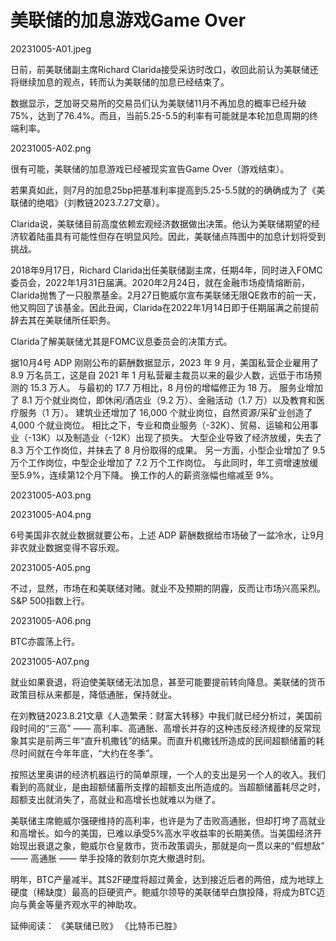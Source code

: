 # 美联储的加息游戏Game Over

20231005-A01.jpeg

日前，前美联储副主席Richard Clarida接受采访时改口，收回此前认为美联储还将继续加息的观点，转而认为美联储的加息已经结束了。

数据显示，芝加哥交易所的交易员们认为美联储11月不再加息的概率已经升破75%，达到了76.4%。而且，当前5.25-5.5的利率有可能就是本轮加息周期的终端利率。

20231005-A02.png

很有可能，美联储的加息游戏已经被现实宣告Game Over（游戏结束）。

若果真如此，则7月的加息25bp把基准利率提高到5.25-5.5就的的确确成为了《美联储的绝唱》（刘教链2023.7.27文章）。

Clarida说，美联储目前高度依赖宏观经济数据做出决策。他认为美联储期望的经济软着陆虽具有可能性但存在明显风险。因此，美联储点阵图中的加息计划将受到挑战。

2018年9月17日，Richard Clarida出任美联储副主席，任期4年，同时进入FOMC委员会，2022年1月31日届满。2020年2月24日，就在金融市场疫情熔断前，Clarida抛售了一只股票基金。2月27日鲍威尔宣布美联储无限QE救市的前一天，他又购回了该基金。因此丑闻，Clarida在2022年1月14日即于任期届满之前提前辞去其在美联储所任职务。

Clarida了解美联储尤其是FOMC议息委员会的决策方式。

据10月4号 ADP 刚刚公布的薪酬数据显示，2023 年 9 月，美国私营企业雇用了 8.9 万名员工，这是自 2021 年 1 月私营雇主裁员以来的最少人数，远低于市场预测的 15.3 万人。 与最初的 17.7 万相比，8 月份的增幅修正为 18 万。 服务业增加了 8.1 万个就业岗位，即休闲/酒店业（9.2 万）、金融活动（1.7 万）以及教育和医疗服务（1 万）。 建筑业还增加了 16,000 个就业岗位，自然资源/采矿业创造了 4,000 个就业岗位。 相比之下，专业和商业服务（-32K）、贸易、运输和公用事业（-13K）以及制造业（-12K）出现了损失。 大型企业导致了经济放缓，失去了 8.3 万个工作岗位，并抹去了 8 月份取得的成果。 另一方面，小型企业增加了 9.5 万个工作岗位，中型企业增加了 7.2 万个工作岗位。 与此同时，年工资增速放缓至5.9%，连续第12个月下降。 换工作的人的薪资涨幅也缩减至 9%。

20231005-A03.png

20231005-A04.png

6号美国非农就业数据就要公布，上述 ADP 薪酬数据给市场破了一盆冷水，让9月非农就业数据变得不容乐观。

20231005-A05.png

不过，显然，市场在和美联储对赌。就业不及预期的阴霾，反而让市场兴高采烈。S&P 500指数上行。

20231005-A06.png

BTC亦震荡上行。

20231005-A07.png

就业如果衰退，将迫使美联储无法加息，甚至可能要提前转向降息。美联储的货币政策目标从来都是，降低通胀，保持就业。

在刘教链2023.8.21文章《人造繁荣：财富大转移》中我们就已经分析过，美国前段时间的“三高” —— 高利率、高通胀、高增长并存的这种违反经济规律的反常现象其实是前两三年“直升机撒钱”的结果。而直升机撒钱所造成的民间超额储蓄的耗尽时间就在今年年底，“大约在冬季”。

按照达里奥讲的经济机器运行的简单原理，一个人的支出是另一个人的收入。我们看到的高就业，是由超额储蓄所支撑的超额支出所造成的。当超额储蓄耗尽之时，超额支出就消失了，高就业和高增长也就难以为继了。

美联储主席鲍威尔强硬维持的高利率，也许是为了击败高通胀，但却打垮了高就业和高增长。如今的美国，已难以承受5%高水平收益率的长期美债。当美国经济开始现出衰退之象，鲍威尔仓皇救市，货币政策调头，那就是向一贯以来的“假想敌” —— 高通胀 —— 举手投降的敦刻尔克大撤退时刻。

明年，BTC产量减半。其S2F硬度将超过黄金，达到接近后者的两倍，成为地球上硬度（稀缺度）最高的巨硬资产。鲍威尔领导的美联储举白旗投降，将成为BTC迈向与黄金等量齐观水平的神助攻。


延伸阅读：
《美联储已败》
《比特币已胜》

